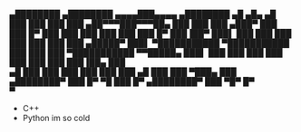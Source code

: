 
   ▄████████    ▄████████   ▄▄▄▄███▄▄▄▄      ▄████████    ▄█   ▄█▄  ▄█  
  ███    ███   ███    ███ ▄██▀▀▀███▀▀▀██▄   ███    ███   ███ ▄███▀ ███  
  ███    █▀    ███    ███ ███   ███   ███   ███    █▀    ███▐██▀   ███▌ 
  ███          ███    ███ ███   ███   ███   ███         ▄█████▀    ███▌ 
▀███████████ ▀███████████ ███   ███   ███ ▀███████████ ▀▀█████▄    ███▌ 
         ███   ███    ███ ███   ███   ███          ███   ███▐██▄   ███  
   ▄█    ███   ███    ███ ███   ███   ███    ▄█    ███   ███ ▀███▄ ███  
 ▄████████▀    ███    █▀   ▀█   ███   █▀   ▄████████▀    ███   ▀█▀ █▀   
                                                         ▀              
-  C++
-  Python
im so cold




<!---
SamskiC/SamskiC is a ✨ special ✨ repository because its `README.md` (this file) appears on your GitHub profile.
You can click the Preview link to take a look at your changes.
--->
